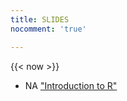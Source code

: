 ```yaml
---
title: SLIDES
nocomment: 'true'

---
```

{{< now >}}

- NA ["Introduction to R"](/teaching/mpa2/slides/module01.html)
